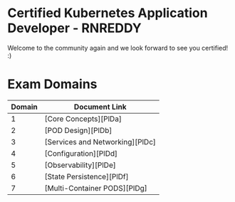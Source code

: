 # Certified Kubernetes Application Developer - RNREDDY

Welcome to the community again and we look forward to see you certified! :)


# Exam Domains

| Domain | Document Link |
| ------ | ------ |
| 1 | [Core Concepts][PlDa] |
| 2 | [POD Design][PlDb] |
| 3 | [Services and Networking][PlDc]
| 4 | [Configuration][PlDd] |
| 5 | [Observability][PlDe] |
| 6 | [State Persistence][PlDf] |
| 7 | [Multi-Container PODS][PlDg] |


 
